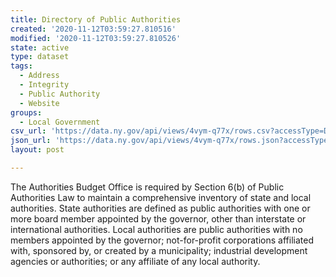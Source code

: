 ```yaml
---
title: Directory of Public Authorities
created: '2020-11-12T03:59:27.810516'
modified: '2020-11-12T03:59:27.810526'
state: active
type: dataset
tags:
  - Address
  - Integrity
  - Public Authority
  - Website
groups:
  - Local Government
csv_url: 'https://data.ny.gov/api/views/4vym-q77x/rows.csv?accessType=DOWNLOAD'
json_url: 'https://data.ny.gov/api/views/4vym-q77x/rows.json?accessType=DOWNLOAD'
layout: post

---
```

The Authorities Budget Office is required by Section 6(b) of Public Authorities Law to maintain a comprehensive inventory of state and local authorities.  State authorities are defined as public authorities with one or more board member appointed by the governor, other than interstate or international authorities.  Local authorities are public authorities with no members appointed by the governor; not-for-profit corporations affiliated with, sponsored by, or created by a municipality; industrial development agencies or authorities; or any affiliate of any local authority.
